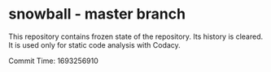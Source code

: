 # snowball - master branch

This repository contains frozen state of the repository.
Its history is cleared. It is used only for static code
analysis with Codacy.

Commit Time: 1693256910